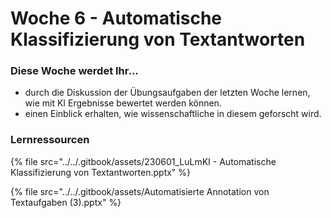 # Woche 6 - Automatische Klassifizierung von Textantworten

### Diese Woche werdet Ihr...

* durch die Diskussion der Übungsaufgaben der letzten Woche lernen, wie mit KI Ergebnisse bewertet werden können.
* einen Einblick erhalten, wie wissenschaftliche in diesem geforscht wird.&#x20;

### Lernressourcen

{% file src="../../.gitbook/assets/230601_LuLmKI - Automatische Klassifizierung von Textantworten.pptx" %}

{% file src="../../.gitbook/assets/Automatisierte Annotation von Textaufgaben (3).pptx" %}
